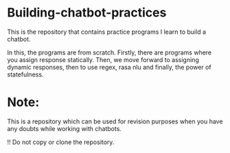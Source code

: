 # Building-chatbot-practices
This is the repository that contains practice programs I learn to build a chatbot.

In this, the programs are from scratch. Firstly, there are programs where you assign response statically. Then, we move forward to assigning dynamic responses, then to use regex, rasa nlu and finally, the power of statefulness.

# Note:
This is a repository which can be used for revision purposes when you have any doubts while working with chatbots.

!! Do not copy or clone the repository.
